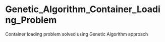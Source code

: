 # Genetic_Algorithm_Container_Loading_Problem
Container loading problem solved using Genetic Algorithm approach
